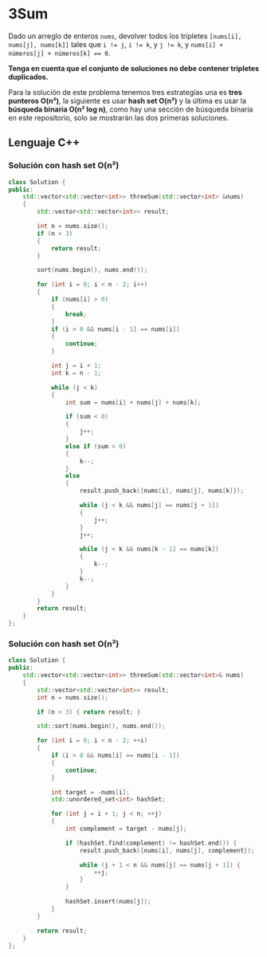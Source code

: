 # 3Sum

Dado un arreglo de enteros `nums`, devolver todos los tripletes `[nums[i], nums[j], nums[k]]` tales que `i != j`, `i != k`, y `j != k`, y `nums[i] + números[j] + números[k] == 0`.

**Tenga en cuenta que el conjunto de soluciones no debe contener tripletes duplicados.**

Para la solución de este problema tenemos tres estrategías una es  **tres punteros O(n²)**, la siguiente es usar **hash set O(n²)** y la última es usar la **búsqueda binaria O(n² log n)**, como hay una sección de búsqueda binaria en este repositorio, solo se mostrarán las dos primeras soluciones.

## Lenguaje C++

### Solución con hash set O(n²)

```cpp
class Solution {
public:
    std::vector<std::vector<int>> threeSum(std::vector<int> &nums)
    {
        std::vector<std::vector<int>> result;

        int n = nums.size();
        if (n < 3)
        {
            return result;
        }

        sort(nums.begin(), nums.end());

        for (int i = 0; i < n - 2; i++)
        {
            if (nums[i] > 0)
            {
                break;
            }
            if (i > 0 && nums[i - 1] == nums[i])
            {
                continue;
            }

            int j = i + 1;
            int k = n - 1;

            while (j < k)
            {
                int sum = nums[i] + nums[j] + nums[k];

                if (sum < 0)
                {
                    j++;
                }
                else if (sum > 0)
                {
                    k--;
                }
                else
                {
                    result.push_back({nums[i], nums[j], nums[k]});

                    while (j < k && nums[j] == nums[j + 1])
                    {
                        j++;
                    }
                    j++;

                    while (j < k && nums[k - 1] == nums[k])
                    {
                        k--;
                    }
                    k--;
                }
            }
        }
        return result;
    }
};
```

### Solución con hash set O(n²)

```cpp
class Solution {
public:
    std::vector<std::vector<int>> threeSum(std::vector<int>& nums) 
    {
        std::vector<std::vector<int>> result;
        int n = nums.size();

        if (n < 3) { return result; }

        std::sort(nums.begin(), nums.end());

        for (int i = 0; i < n - 2; ++i) 
        {
            if (i > 0 && nums[i] == nums[i - 1]) 
            {
                continue;
            }

            int target = -nums[i];
            std::unordered_set<int> hashSet;

            for (int j = i + 1; j < n; ++j) 
            {
                int complement = target - nums[j];

                if (hashSet.find(complement) != hashSet.end()) {
                    result.push_back({nums[i], nums[j], complement});

                    while (j + 1 < n && nums[j] == nums[j + 1]) {
                        ++j;
                    }
                }

                hashSet.insert(nums[j]);
            }
        }

        return result;
    }
};
```
